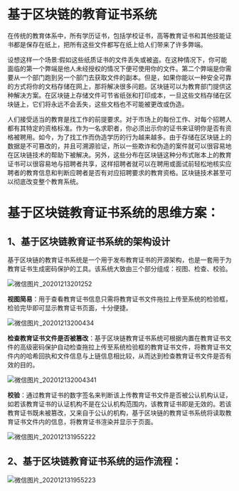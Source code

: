# 基于区块链的教育证书系统

​       在传统的教育体系中，所有学历证书，包括学校证书，高等教育证书和其他技能证书都是保存在纸上，把所有这些文件都写在纸上给人们带来了许多弊端。

​		设想这样一个场景:假如这些纸质证书的文件丢失或被盗。在这种情况下，你可能面临的第一个弊端是他人未经授权的情况下便可使用你的文件。第二个弊端是你需要从一个部门跑到另一个部门去获取文件的副本。但是，如果你能以一种安全可靠的方式将你的文档存储在网上，那将解决很多问题。区块链可以为教育部门提供这种解决方案。在区块链上存储文件可节省纸张和打印成本，一旦这些文档存储在区块链上，它们将永远不会丢失，这些文档也不可能被更改或伪造。

​		人们接受适当的教育是找工作的前提要求。对于市场上的每份工作、对每个招聘人都有其特定的资格标准。作为一名求职者，你必须出示你的证书来证明你是否有资格被聘用。如今，为了找工作而伪造学历的行为越来越多。由于存储在区块链上的数据是不可篡改的，并且可溯源验证，所以一些欺诈和伪造的案件就可以很容易地在区块链技术的帮助下被解决。另外，这些分布在区块链这种分布式账本上的教育证书可以很容易地与招聘者共享，这样招聘者就可以在聘用或面试前轻松地核实应聘者的教育信息和判断应聘者是否有对应招聘要求的教育资格。区块链技术甚至可以彻底改变整个教育系统。

# 基于区块链教育证书系统的思维方案：



## 1、基于区块链教育证书系统的架构设计

基于区块链的教育证书系统是一个用于发布教育证书的开源架构，也是一套用于为教育证书生成密码保护的工具。该系统大致由三个部分组成：视图、检查、校验。  

![微信图片_20201213201252](https://i.loli.net/2020/12/13/UgmIVsaYx7j6TAC.png)

**视图简易**：用于查看教育证书信息只需将教育证书文件拖拉上传至系统的检验框，检验完毕即可显示教育证书页面，十分便捷。

![微信图片_20201213200434](https://i.loli.net/2020/12/13/GuNsb5RDl1mLQ8X.png)

**检查教育证书文件是否被篡改**：基于区块链教育证书系统可根据内置在教育证书文件的高级密码保护自动检查拖拉上传至系统检验框的教育证书文件，将教育证书文件内的哈希回执和文件信息与上链信息相比较，从而达到检查教育证书文件是否有效的目的。

![微信图片_202012132004341](https://i.loli.net/2020/12/14/dUP3XhMctwDZqk9.png)

**校验**：通过教育证书的数字签名来判断该上传教育证书文件是否被公认机构认证，如若该教育证书的认证机构不是在公认机构范围内，该教育证书即是无效的。若该教育证书既未被篡改，又来自于公认的机构，基于区块链的教育证书系统将读取教育证书文件内的信息，将教育证书渲染并显示于页面。

![微信图片_202012131955222](https://i.loli.net/2020/12/14/Q6js3bhDTNPKOZE.png)

## 2、基于区块链教育证书系统的运作流程：

![微信图片_202012131955223](https://i.loli.net/2020/12/14/Bmp4CeVgG7qIvMY.png)